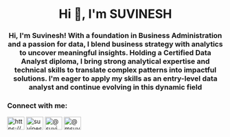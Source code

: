 <h1 align="center">Hi 👋, I'm SUVINESH</h1>
<h3 align="center">Hi, I'm Suvinesh! With a foundation in Business Administration and a passion for data, I blend business strategy with analytics to uncover meaningful insights. Holding a Certified Data Analyst diploma, I bring strong analytical expertise and technical skills to translate complex patterns into impactful solutions. I'm eager to apply my skills as an entry-level data analyst and continue evolving in this dynamic field</h3>

<h3 align="left">Connect with me:</h3>
<p align="left">
<a href="https://linkedin.com/in/https://www.linkedin.com/in/suvinesh5" target="blank"><img align="center" src="https://raw.githubusercontent.com/rahuldkjain/github-profile-readme-generator/master/src/images/icons/Social/linked-in-alt.svg" alt="https://www.linkedin.com/in/suvinesh5" height="30" width="40" /></a>
<a href="https://fb.com/suvinesh.suvinesh.77" target="blank"><img align="center" src="https://raw.githubusercontent.com/rahuldkjain/github-profile-readme-generator/master/src/images/icons/Social/facebook.svg" alt="suvinesh.suvinesh.77" height="30" width="40" /></a>
<a href="https://instagram.com/@suvimv___" target="blank"><img align="center" src="https://raw.githubusercontent.com/rahuldkjain/github-profile-readme-generator/master/src/images/icons/Social/instagram.svg" alt="@suvimv___" height="30" width="40" /></a>
<a href="https://www.hackerrank.com/@msuvinesh7" target="blank"><img align="center" src="https://raw.githubusercontent.com/rahuldkjain/github-profile-readme-generator/master/src/images/icons/Social/hackerrank.svg" alt="@msuvinesh7" height="30" width="40" /></a>
</p>
